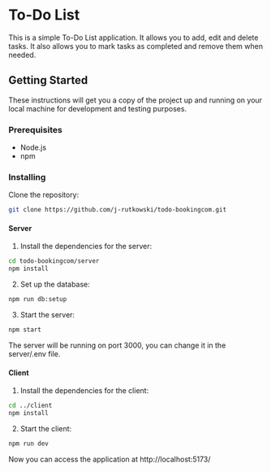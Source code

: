 # To-Do List

This is a simple To-Do List application. It allows you to add, edit and delete tasks. It also allows you to mark tasks as completed and remove them when needed.

## Getting Started

These instructions will get you a copy of the project up and running on your local machine for development and testing purposes.

### Prerequisites

- Node.js
- npm

### Installing

Clone the repository:
```bash
git clone https://github.com/j-rutkowski/todo-bookingcom.git
```
#### Server
1. Install the dependencies for the server:
```bash
cd todo-bookingcom/server
npm install
```
2. Set up the database:
```bash
npm run db:setup
```
3. Start the server:
```bash
npm start
```
The server will be running on port 3000, you can change it in the server/.env file.

#### Client
1. Install the dependencies for the client:
```bash
cd ../client
npm install
```
2. Start the client:
```bash
npm run dev
```

Now you can access the application at http://localhost:5173/